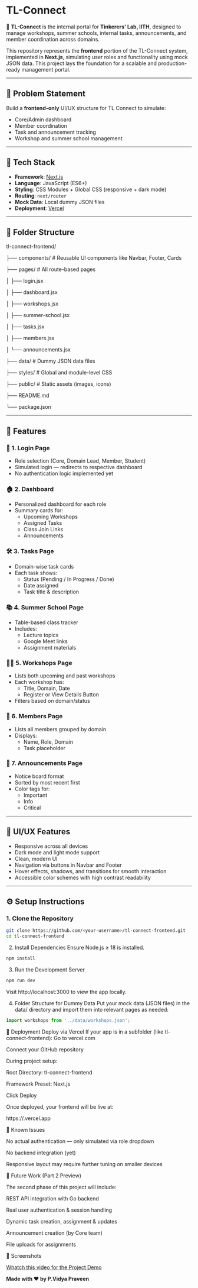 # TL-Connect



🚀 **TL-Connect** is the internal portal for **Tinkerers' Lab, IITH**, designed to manage workshops, summer schools, internal tasks, announcements, and member coordination across domains.

This repository represents the **frontend** portion of the TL-Connect system, implemented in **Next.js**, simulating user roles and functionality using mock JSON data. This project lays the foundation for a scalable and production-ready management portal.

---

## 📌 Problem Statement

Build a **frontend-only** UI/UX structure for TL Connect to simulate:

- Core/Admin dashboard
- Member coordination
- Task and announcement tracking
- Workshop and summer school management

---

## 🔧 Tech Stack

- **Framework**: [Next.js](https://nextjs.org/)
- **Language**: JavaScript (ES6+)
- **Styling**: CSS Modules + Global CSS (responsive + dark mode)
- **Routing**: `next/router`
- **Mock Data**: Local dummy JSON files
- **Deployment**: [Vercel](https://vercel.com)

---

## 📁 Folder Structure
tl-connect-frontend/  

├── components/ # Reusable UI components like Navbar, Footer, Cards  

├── pages/ # All route-based pages  

│ ├── login.jsx  

│ ├── dashboard.jsx  

│ ├── workshops.jsx  

│ ├── summer-school.jsx  

│ ├── tasks.jsx  

│ ├── members.jsx  

│ └── announcements.jsx  

├── data/ # Dummy JSON data files  

├── styles/ # Global and module-level CSS  

├── public/ # Static assets (images, icons)  

├── README.md  

└── package.json  


---

## 🔑 Features

### 🔐 1. Login Page
- Role selection (Core, Domain Lead, Member, Student)
- Simulated login — redirects to respective dashboard
- No authentication logic implemented yet

### 🏠 2. Dashboard
- Personalized dashboard for each role
- Summary cards for:
  - Upcoming Workshops
  - Assigned Tasks
  - Class Join Links
  - Announcements

### 🛠 3. Tasks Page
- Domain-wise task cards
- Each task shows:
  - Status (Pending / In Progress / Done)
  - Date assigned
  - Task title & description

### 📚 4. Summer School Page
- Table-based class tracker
- Includes:
  - Lecture topics
  - Google Meet links
  - Assignment materials

### 🧑‍💻 5. Workshops Page
- Lists both upcoming and past workshops
- Each workshop has:
  - Title, Domain, Date
  - Register or View Details Button
- Filters based on domain/status

### 👥 6. Members Page
- Lists all members grouped by domain
- Displays:
  - Name, Role, Domain
  - Task placeholder

### 📢 7. Announcements Page
- Notice board format
- Sorted by most recent first
- Color tags for:
  - Important
  - Info
  - Critical

---

## 🎨 UI/UX Features

- Responsive across all devices
- Dark mode and light mode support
- Clean, modern UI
- Navigation via buttons in Navbar and Footer
- Hover effects, shadows, and transitions for smooth interaction
- Accessible color schemes with high contrast readability

---

## ⚙️ Setup Instructions

### 1. Clone the Repository

```bash
git clone https://github.com/<your-username>/tl-connect-frontend.git
cd tl-connect-frontend
```
2. Install Dependencies
Ensure Node.js ≥ 18 is installed.
```bash
npm install
```
3. Run the Development Server
```bash
npm run dev
```
Visit http://localhost:3000 to view the app locally.

4. Folder Structure for Dummy Data
Put your mock data (JSON files) in the data/ directory and import them into relevant pages as needed:
```js
import workshops from '../data/workshops.json';
```
🚀 Deployment
Deploy via Vercel
If your app is in a subfolder (like tl-connect-frontend):
Go to vercel.com

Connect your GitHub repository  


During project setup:  


Root Directory: tl-connect-frontend  


Framework Preset: Next.js  


Click Deploy  

Once deployed, your frontend will be live at:  


https://<your-vercel-project>.vercel.app  

🐞 Known Issues  

No actual authentication — only simulated via role dropdown  


No backend integration (yet)  


Responsive layout may require further tuning on smaller devices  


🧩 Future Work (Part 2 Preview)  

The second phase of this project will include:  


REST API integration with Go backend  


Real user authentication & session handling  


Dynamic task creation, assignment & updates  


Announcement creation (by Core team)  


File uploads for assignments  



📸 Screenshots


[Whatch this video for the Project Demo](https://youtu.be/4qZSLJpybio)  




        


**Made with ❤️ by P.Vidya Praveen**
